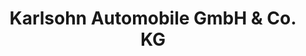 ---
title: "Karlsohn Automobile GmbH & Co. KG"
url: /zuelpich/karlsohn-automobile-gmbh-und-co-kg/
shop: Autohaus
---